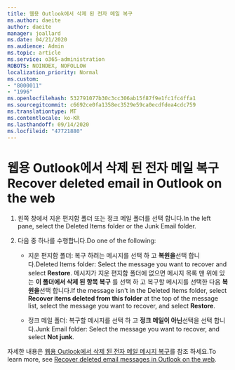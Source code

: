```yaml
---
title: 웹용 Outlook에서 삭제 된 전자 메일 복구
ms.author: daeite
author: daeite
manager: joallard
ms.date: 04/21/2020
ms.audience: Admin
ms.topic: article
ms.service: o365-administration
ROBOTS: NOINDEX, NOFOLLOW
localization_priority: Normal
ms.custom:
- "8000011"
- "1996"
ms.openlocfilehash: 532791077b30c3cc306ab15f87f9e1fc1fc4ffa1
ms.sourcegitcommit: c6692ce0fa1358ec3529e59ca0ecdfdea4cdc759
ms.translationtype: MT
ms.contentlocale: ko-KR
ms.lasthandoff: 09/14/2020
ms.locfileid: "47721880"
---
```

# <a name="recover-deleted-email-in-outlook-on-the-web"></a><span data-ttu-id="1ea6b-102">웹용 Outlook에서 삭제 된 전자 메일 복구</span><span class="sxs-lookup"><span data-stu-id="1ea6b-102">Recover deleted email in Outlook on the web</span></span>

1. <span data-ttu-id="1ea6b-103">왼쪽 창에서 지운 편지함 폴더 또는 정크 메일 폴더를 선택 합니다.</span><span class="sxs-lookup"><span data-stu-id="1ea6b-103">In the left pane, select the Deleted Items folder or the Junk Email folder.</span></span>

2. <span data-ttu-id="1ea6b-104">다음 중 하나를 수행합니다.</span><span class="sxs-lookup"><span data-stu-id="1ea6b-104">Do one of the following:</span></span>

    - <span data-ttu-id="1ea6b-105">지운 편지함 폴더: 복구 하려는 메시지를 선택 하 고 **복원을**선택 합니다.</span><span class="sxs-lookup"><span data-stu-id="1ea6b-105">Deleted Items folder: Select the message you want to recover and select **Restore**.</span></span> <span data-ttu-id="1ea6b-106">메시지가 지운 편지함 폴더에 없으면 메시지 목록 맨 위에 있는 **이 폴더에서 삭제 된 항목 복구** 를 선택 하 고 복구할 메시지를 선택한 다음 **복원을**선택 합니다.</span><span class="sxs-lookup"><span data-stu-id="1ea6b-106">If the message isn't in the Deleted Items folder, select **Recover items deleted from this folder** at the top of the message list, select the message you want to recover, and select **Restore**.</span></span>

    - <span data-ttu-id="1ea6b-107">정크 메일 폴더: 복구할 메시지를 선택 하 고 **정크 메일이 아닌**선택을 선택 합니다.</span><span class="sxs-lookup"><span data-stu-id="1ea6b-107">Junk Email folder: Select the message you want to recover, and select **Not junk**.</span></span>

<span data-ttu-id="1ea6b-108">자세한 내용은 [웹용 Outlook에서 삭제 된 전자 메일 메시지 복구](https://support.office.com/article/a8ca78ac-4721-4066-95dd-571842e9fb11)를 참조 하세요.</span><span class="sxs-lookup"><span data-stu-id="1ea6b-108">To learn more, see [Recover deleted email messages in Outlook on the web](https://support.office.com/article/a8ca78ac-4721-4066-95dd-571842e9fb11).</span></span>